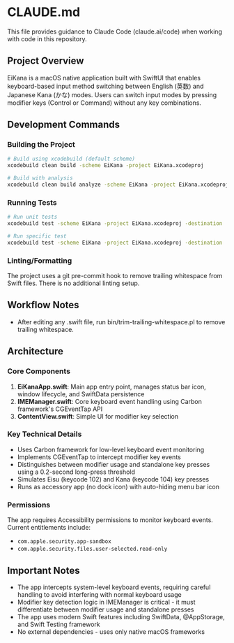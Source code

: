 # CLAUDE.md

This file provides guidance to Claude Code (claude.ai/code) when working with code in this repository.

## Project Overview

EiKana is a macOS native application built with SwiftUI that enables keyboard-based input method switching between English (英数) and Japanese Kana (かな) modes. Users can switch input modes by pressing modifier keys (Control or Command) without any key combinations.

## Development Commands

### Building the Project
```bash
# Build using xcodebuild (default scheme)
xcodebuild clean build -scheme EiKana -project EiKana.xcodeproj

# Build with analysis
xcodebuild clean build analyze -scheme EiKana -project EiKana.xcodeproj
```

### Running Tests
```bash
# Run unit tests
xcodebuild test -scheme EiKana -project EiKana.xcodeproj -destination 'platform=macOS'

# Run specific test
xcodebuild test -scheme EiKana -project EiKana.xcodeproj -destination 'platform=macOS' -only-testing:EiKanaTests/TestClassName
```

### Linting/Formatting
The project uses a git pre-commit hook to remove trailing whitespace from Swift files. There is no additional linting setup.

## Workflow Notes

- After editing any .swift file, run bin/trim-trailing-whitespace.pl to remove trailing whitespace.

## Architecture

### Core Components

1. **EiKanaApp.swift**: Main app entry point, manages status bar icon, window lifecycle, and SwiftData persistence
2. **IMEManager.swift**: Core keyboard event handling using Carbon framework's CGEventTap API
3. **ContentView.swift**: Simple UI for modifier key selection

### Key Technical Details

- Uses Carbon framework for low-level keyboard event monitoring
- Implements CGEventTap to intercept modifier key events
- Distinguishes between modifier usage and standalone key presses using a 0.2-second long-press threshold
- Simulates Eisu (keycode 102) and Kana (keycode 104) key presses
- Runs as accessory app (no dock icon) with auto-hiding menu bar icon

### Permissions

The app requires Accessibility permissions to monitor keyboard events. Current entitlements include:
- `com.apple.security.app-sandbox`
- `com.apple.security.files.user-selected.read-only`

## Important Notes

- The app intercepts system-level keyboard events, requiring careful handling to avoid interfering with normal keyboard usage
- Modifier key detection logic in IMEManager is critical - it must differentiate between modifier usage and standalone presses
- The app uses modern Swift features including SwiftData, @AppStorage, and Swift Testing framework
- No external dependencies - uses only native macOS frameworks